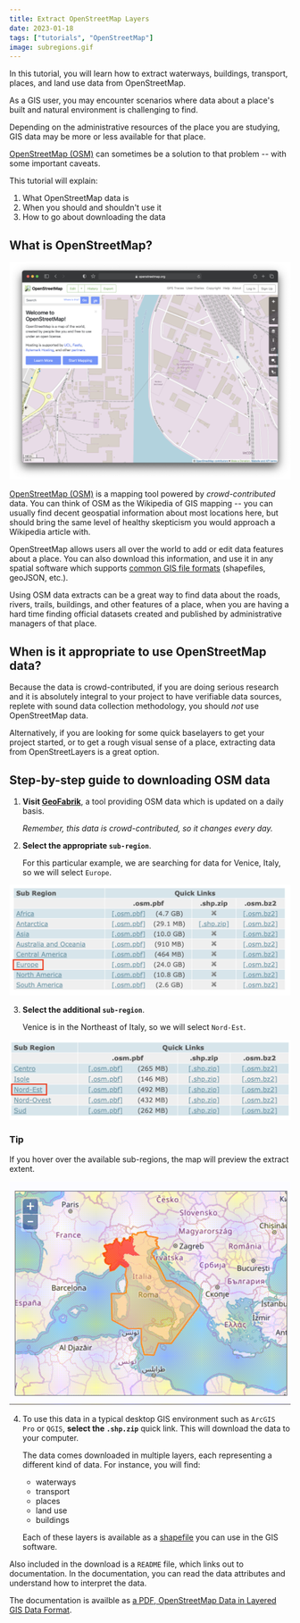 ```yaml
---
title: Extract OpenStreetMap Layers
date: 2023-01-18
tags: ["tutorials", "OpenStreetMap"]
image: subregions.gif
---
```


In this tutorial, you will learn how to extract waterways, buildings, transport, places, and land use data from OpenStreetMap.

As a GIS user, you may encounter scenarios where data about a place's built and natural environment is challenging to find.

Depending on the administrative resources of the place you are studying, GIS data may be more or less available for that place. 

[OpenStreetMap (OSM)](https://www.openstreetmap.org/#map=12/45.4284/12.2597) can sometimes be a solution to that problem -- with some important caveats. 

This tutorial will explain:
1. What OpenStreetMap data is
2. When you should and shouldn't use it
3. How to go about downloading the data

## What is OpenStreetMap?

![Screenshot of OpenStreetMap website zoomed in to show all the different roads, water features, places of interest, etc](media/3.png)

[OpenStreetMap (OSM)](https://www.openstreetmap.org/#map=12/45.4284/12.2597) is a mapping tool powered by *crowd-contributed* data. You can think of OSM as the Wikipedia of GIS mapping -- you can usually find decent geospatial information about most locations here, but should bring the same level of healthy skepticism you would approach a Wikipedia article with. 

OpenStreetMap allows users all over the world to add or edit data features about a place. You can also download this information, and use it in any spatial software which supports [common GIS file formats](https://sites.udel.edu/gis/file-formats-for-gis/) (shapefiles, geoJSON, etc.).

Using OSM data extracts can be a great way to find data about the roads, rivers, trails, buildings, and other features of a place, when you are having a hard time finding official datasets created and published by administrative managers of that place. 

## When is it appropriate to use OpenStreetMap data?
Because the data is crowd-contributed, if you are doing serious research and it is absolutely integral to your project to have verifiable data sources, replete with sound data collection methodology, you should *not* use OpenStreetMap data. 

Alternatively, if you are looking for some quick baselayers to get your project started, or to get a rough visual sense of a place, extracting data from OpenStreetLayers is a great option.


## Step-by-step guide to downloading OSM data 


1. **Visit [GeoFabrik](https://download.geofabrik.de/)**, a tool providing OSM data which is updated on a daily basis.

    *Remember, this data is crowd-contributed, so it changes every day.*

2. **Select the appropriate `sub-region`**.

    For this particular example, we are searching for data for Venice, Italy, so we will select `Europe`.

![Screenshot of subregions option from GeoFabrik data extract website.](media/1.png)


3. **Select the additional `sub-region`**.

    Venice is in the Northeast of Italy, so we will select `Nord-Est`. 

![Screenshot of subregions option from GeoFabrik data extract website.](media/2.png)



### Tip
If you hover over the available sub-regions, the map will preview the extract extent.

![Data extract extent preview](media/subregions.gif)


4. To use this data in a typical desktop GIS environment such as `ArcGIS Pro` or `QGIS`, **select the `.shp.zip`** quick link. This will download the data to your computer. 

    The data comes downloaded in multiple layers, each representing a different kind of data. For instance, you will find:
    * waterways
    * transport
    * places
    * land use
    * buildings

    Each of these layers is available as a [shapefile](https://cartinal.leventhalmap.org/guides/file-formats.html#shapefile) you can use in the GIS software.

Also included in the download is a `README` file, which links out to documentation. In the documentation, you can read the data attributes and understand how to interpret the data. 

The documentation is availble as [a PDF, OpenStreetMap Data in Layered GIS Data Format](http://download.geofabrik.de/osm-data-in-gis-formats-free.pdf).

